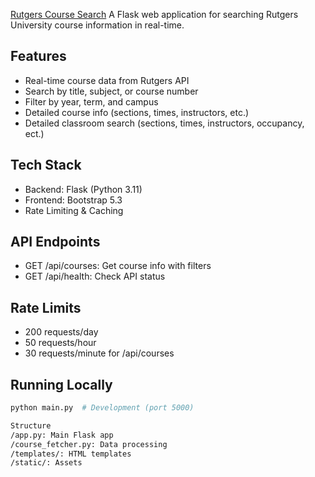 [Rutgers Course Search](https://rutgers.replit.app/)
A Flask web application for searching Rutgers University course information in real-time.

## Features
- Real-time course data from Rutgers API
- Search by title, subject, or course number
- Filter by year, term, and campus
- Detailed course info (sections, times, instructors, etc.)
- Detailed classroom search (sections, times, instructors, occupancy, ect.)

## Tech Stack
- Backend: Flask (Python 3.11)
- Frontend: Bootstrap 5.3
- Rate Limiting & Caching

## API Endpoints
- GET /api/courses: Get course info with filters
- GET /api/health: Check API status

## Rate Limits
- 200 requests/day
- 50 requests/hour
- 30 requests/minute for /api/courses

## Running Locally
```bash
python main.py  # Development (port 5000)

Structure
/app.py: Main Flask app
/course_fetcher.py: Data processing
/templates/: HTML templates
/static/: Assets
